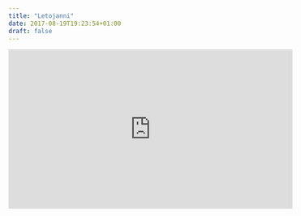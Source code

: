 ```yaml
---
title: "Letojanni"
date: 2017-08-19T19:23:54+01:00
draft: false
---
```


<div class="embed-responsive embed-responsive-16by9"><iframe width='560' height='315' src='https://www.youtube-nocookie.com/embed/pBGaawKl0I0?rel=0&showinfo=0' frameborder='0' allowfullscreen></iframe></div>